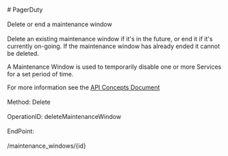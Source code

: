 <br>#     PagerDuty</br>
<br>Delete or end a maintenance window</br>
<br>Delete an existing maintenance window if it's in the future, or end it if it's currently on-going. If the maintenance window has already ended it cannot be deleted.

A Maintenance Window is used to temporarily disable one or more Services for a set period of time.

For more information see the [API Concepts Document](../../docs/CONCEPTS.md#maintenance-windows)
</br>
<br>Method: Delete</br>
<br>OperationID: deleteMaintenanceWindow</br>
<br>EndPoint:</br>
<br>/maintenance_windows/{id}</br>
